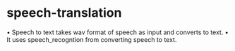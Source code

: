 # speech-translation
• Speech to text takes wav format of speech as input and converts to text. • It uses speech_recogntion from converting speech to text.
